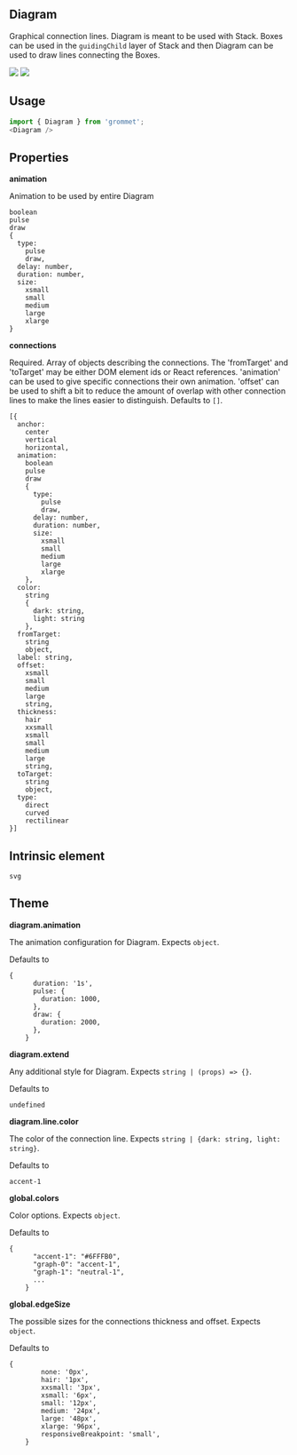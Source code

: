 ## Diagram
Graphical connection lines. Diagram is meant to be used with Stack.
      Boxes can be used in the `guidingChild` layer of Stack and then
      Diagram can be used to draw lines connecting the Boxes.

[![](https://cdn-images-1.medium.com/fit/c/120/120/1*TD1P0HtIH9zF0UEH28zYtw.png)](https://storybook.grommet.io/?selectedKind=Visualizations-Diagram&full=0&stories=1&panelRight=0) [![](https://codesandbox.io/static/img/play-codesandbox.svg)](https://codesandbox.io/s/github/grommet/grommet-sandbox?initialpath=/diagram&module=%2Fsrc%2FDiagram.js)
## Usage

```javascript
import { Diagram } from 'grommet';
<Diagram />
```

## Properties

**animation**

Animation to be used by entire Diagram

```
boolean
pulse
draw
{
  type: 
    pulse
    draw,
  delay: number,
  duration: number,
  size: 
    xsmall
    small
    medium
    large
    xlarge
}
```

**connections**

Required. Array of objects describing the connections.
      The 'fromTarget' and 'toTarget' may be either DOM element ids or
      React references.
      'animation' can be used to give specific connections their own animation.
      'offset' can be used to shift a bit to reduce the amount of overlap
      with other connection lines to make the lines easier to distinguish. Defaults to `[]`.

```
[{
  anchor: 
    center
    vertical
    horizontal,
  animation: 
    boolean
    pulse
    draw
    {
      type: 
        pulse
        draw,
      delay: number,
      duration: number,
      size: 
        xsmall
        small
        medium
        large
        xlarge
    },
  color: 
    string
    {
      dark: string,
      light: string
    },
  fromTarget: 
    string
    object,
  label: string,
  offset: 
    xsmall
    small
    medium
    large
    string,
  thickness: 
    hair
    xxsmall
    xsmall
    small
    medium
    large
    string,
  toTarget: 
    string
    object,
  type: 
    direct
    curved
    rectilinear
}]
```
  
## Intrinsic element

```
svg
```
## Theme
  
**diagram.animation**

The animation configuration for Diagram. Expects `object`.

Defaults to

```
{
      duration: '1s',
      pulse: {
        duration: 1000,
      },     
      draw: {
        duration: 2000,
      },
    }
```

**diagram.extend**

Any additional style for Diagram. Expects `string | (props) => {}`.

Defaults to

```
undefined
```

**diagram.line.color**

The color of the connection line. Expects `string | {dark: string, light: string}`.

Defaults to

```
accent-1
```

**global.colors**

Color options. Expects `object`.

Defaults to

```
{
      "accent-1": "#6FFFB0",
      "graph-0": "accent-1",
      "graph-1": "neutral-1",
      ...
    }
```

**global.edgeSize**

The possible sizes for the connections thickness and offset. Expects `object`.

Defaults to

```
{
        none: '0px',
        hair: '1px',
        xxsmall: '3px',
        xsmall: '6px',
        small: '12px',
        medium: '24px',
        large: '48px',
        xlarge: '96px',
        responsiveBreakpoint: 'small',
    }
```
